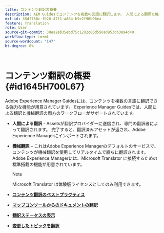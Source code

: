 ```yaml
---
title: コンテンツ翻訳の概要
description: AEM Guidesでコンテンツを複数の言語に翻訳します。 人間による翻訳と機械翻訳のワークフローについて説明します。
exl-id: 88df750c-fb26-47f1-a884-b9e2f96b96ea
feature: Translation
role: User
source-git-commit: 38ea2eb35ebd75c1202c86d598ad953db3894d40
workflow-type: tm+mt
source-wordcount: '147'
ht-degree: 0%

---
```


# コンテンツ翻訳の概要 {#id1645H700L67}

Adobe Experience Manager Guidesには、コンテンツを複数の言語に翻訳できる強力な機能が用意されています。 Experience Manager Guidesでは、人間による翻訳と機械翻訳の両方のワークフローがサポートされています。

- **人間による翻訳** - Assetsが翻訳プロバイダーに送信され、専門の翻訳者によって翻訳されます。 完了すると、翻訳済みアセットが返され、Adobe Experience Managerにインポートされます。

- **機械翻訳** – これはAdobe Experience Managerのデフォルトのサービスで、コンテンツが機械翻訳を使用してリアルタイムで直ちに翻訳されます。 Adobe Experience Managerには、Microsoft Translator に接続するための標準搭載の機能が用意されています。

  >[!NOTE]
  >
  > Microsoft Translator は体験版ライセンスとしてのみ利用できます。


- **[コンテンツ翻訳のベストプラクティス](translation-first-time.md)**

- **[マップコンソールからのドキュメントの翻訳](translate-documents-web-editor.md)**

- **[翻訳ステータスの表示](translation-view-trans-state-6234.md)**

- **[変更したトピックを翻訳](translation-modified-topics-6234.md)**
